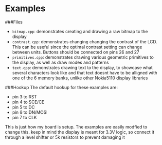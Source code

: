 # Examples

###Files
- `bitmap.cpp`:
    demonstrates creating and drawing a raw bitmap to the display
- `contrast.cpp`:
    demonstrates changing changing the contrast of the LCD. This can be useful since the optimal contrast setting
    can change between units. Buttons should be connected on pins 26 and 27
- `primitives.cpp`:
    demonstrates drawing various geometric primitives to the display, as well as draw modes and patterns
- `text.cpp`:
    demonstrates drawing text to the display, to showcase what several characters look like and that text doesnt have to be
    alligned with one of the 6 memory banks, unlike other Nokia5110 display libraries

###Hookup
The default hookup for these examples are:
- pin 3 to RST
- pin 4 to SCE/CE
- pin 5 to DC
- pin 6 to DN/MOSI
- pin 7 to CLK

This is just how my board is setup. The examples are easily modfied to change this. keep in mind the display is meant for 3.3V logic, so connect it through a level shifter or 5k resistors to prevent damaging it